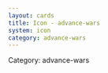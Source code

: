 ```yaml
---
layout: cards
title: Icon - advance-wars
system: icon
category: advance-wars
---
```

<div class="alert alert-secondary mb-4"><span class="i18n innerHTML-category">Category: </span><span class="i18n innerHTML-cat-advance-wars">advance-wars</span></div>
